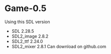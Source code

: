 # Game-0.5

 Using this SDL version
 - SDL 2.28.5
 - SDL2_image 2.8.2
 - SDL2_ttf 2.24.0
 - SDL2_mixer 2.8.1
Can download on github.com